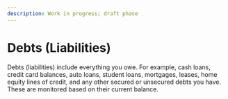 ```yaml
---
description: Work in progress; draft phase
---
```


# Debts (Liabilities)

Debts (liabilities) include everything you owe. For example, cash loans, credit card balances, auto loans, student loans, mortgages, leases, home equity lines of credit, and any other secured or unsecured debts you have. These are monitored based on their current balance.
